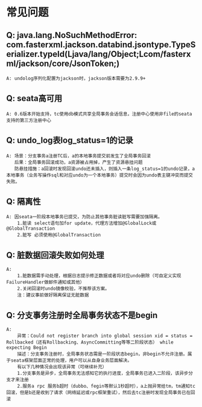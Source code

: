 # 常见问题

## Q: java.lang.NoSuchMethodError: com.fasterxml.jackson.databind.jsontype.TypeSerializer.typeId(Ljava/lang/Object;Lcom/fasterxml/jackson/core/JsonToken;)

```
A: undolog序列化配置为jackson时，jackson版本需要为2.9.9+
```

## Q: seata高可用

```
A: 0.6版本开始支持，tc使用db模式共享全局事务会话信息，注册中心使用非file的seata支持的第三方注册中心
```

## Q: undo_log表log_status=1的记录

```
A: 场景：分支事务a注册TC后，a的本地事务提交前发生了全局事务回滚
   后果：全局事务回滚成功，a资源被占用掉，产生了资源悬挂问题
   防悬挂措施：a回滚时发现回滚undo还未插入，则插入一条log_status=1的undo记录，a本地事务（业务写操作sql和对应undo为一个本地事务）提交时会因为undo表主键冲突而提交失败。
```

## Q: 隔离性

```
A: 因seata一阶段本地事务已提交，为防止其他事务脏读脏写需要加强隔离。
    1.脏读 select语句加for update，代理方法增加@GlobalLock或@GlobalTransaction
    2.脏写 必须使用@GlobalTransaction
```

## Q: 脏数据回滚失败如何处理

```
A: 
    1.脏数据需手动处理，根据日志提示修正数据或者将对应undo删除（可自定义实现FailureHandler做邮件通知或其他）
    2.关闭回滚时undo镜像校验，不推荐该方案。
    注：建议事前做好隔离保证无脏数据
```

## Q: 分支事务注册时全局事务状态不是begin

```
A:  
    异常：Could not register branch into global session xid = status = Rollbacked（还有Rollbacking、AsyncCommitting等等二阶段状态） while expecting Begin
    描述：分支事务注册时，全局事务状态需是一阶段状态begin，非begin不允许注册。属于seata框架层面正常的处理，用户可以从自身业务层面解决。
    有以下几种情况会出现该异常（可继续补充）
    1.分支事务是异步，全局事务无法感知它的执行进度，全局事务已进入二阶段，该异步分支才来注册
    2.服务a rpc 服务b超时（dubbo、fegin等默认1秒超时），a上抛异常给tm，tm通知tc回滚，但是b还是收到了请求（网络延迟或rpc框架重试），然后去tc注册时发现全局事务已在回滚
```